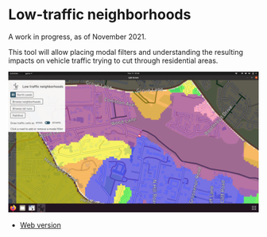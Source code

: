 # Low-traffic neighborhoods

A work in progress, as of November 2021.

This tool will allow placing modal filters and understanding the resulting
impacts on vehicle traffic trying to cut through residential areas.

![](ltn.png)

- [Web version](http://play.abstreet.org/0.3.0/abstreet.html?--ltn&system/gb/leeds/maps/north.bin)
